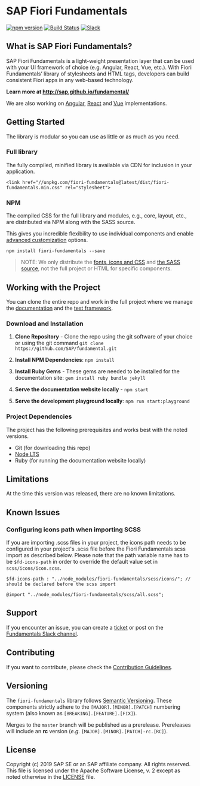# SAP Fiori Fundamentals

[![npm version](https://badge.fury.io/js/fiori-fundamentals.svg)](https://badge.fury.io/js/fiori-fundamentals)
[![Build Status](https://travis-ci.org/SAP/fundamental.svg?branch=master)](https://travis-ci.org/SAP/fundamental)
[![Slack](https://img.shields.io/badge/slack-ui--fundamentals-blue.svg?logo=slack)](https://ui-fundamentals.slack.com)


## What is SAP Fiori Fundamentals?

SAP Fiori Fundamentals is a light-weight presentation layer that can be used with your UI framework of choice (e.g. Angular, React, Vue, etc.). With Fiori Fundamentals’ library of stylesheets and HTML tags, developers can build consistent Fiori apps in any web-based technology.

**Learn more at http://sap.github.io/fundamental/**

We are also working on [Angular](https://github.com/SAP/fundamental-ngx), [React](https://github.com/SAP/fundamental-react) and [Vue](https://github.com/SAP/fundamental-vue) implementations.


## Getting Started
The library is modular so you can use as little or as much as you need.

### Full library
The fully compiled, minified library is available via CDN for inclusion in your application.

```
<link href="//unpkg.com/fiori-fundamentals@latest/dist/fiori-fundamentals.min.css" rel="stylesheet">
```

### NPM
The compiled CSS for the full library and modules, e.g., core, layout, etc., are distributed via NPM along with the SASS source.

This gives you incredible flexibility to use individual components and enable [advanced customization](https://github.com/SAP/fundamental/wiki/Advanced-Customization) options.

````
npm install fiori-fundamentals --save
````

> NOTE: We only distribute the [fonts, icons and CSS](https://github.com/SAP/fundamental/tree/master/dist) and [the SASS source](https://github.com/SAP/fundamental/tree/master/scss), not the full project or HTML for specific components.

## Working with the Project
You can clone the entire repo and work in the full project where we manage the [documentation](https://github.com/SAP/fundamental/tree/master/docs) and the [test framework](https://github.com/SAP/fundamental/tree/master/test).

### Download and Installation

1. **Clone Repository** - Clone the repo using the git software of your choice or using the git command `git clone https://github.com/SAP/fundamental.git`

1. **Install NPM Dependencies**: `npm install`

1. **Install Ruby Gems** - These gems are needed to be installed for the documentation site: `gem install ruby bundle jekyll`

1. **Serve the documentation website locally** - `npm start`

1. **Serve the development playground locally**: `npm run start:playground`


### Project Dependencies
The project has the following prerequisites and works best with the noted versions.

* Git (for downloading this repo)
* [Node LTS](https://nodejs.org/)
* Ruby (for running the documentation website locally)

## Limitations

At the time this version was released, there are no known limitations.


## Known Issues

### Configuring icons path when importing SCSS

If you are importing .scss files in your project, the icons path needs to be configured in your project's .scss file before the Fiori Fundamentals scss import as described below. Please note that the path variable name has to be `$fd-icons-path` in order to override the default value set in `scss/icons/icon.scss`.

```
$fd-icons-path : "../node_modules/fiori-fundamentals/scss/icons/"; // should be declared before the scss import

@import "../node_modules/fiori-fundamentals/scss/all.scss";

```


## Support

If you encounter an issue, you can create a [ticket](https://github.com/SAP/fundamental/issues/new/choose) or post on the [Fundamentals Slack channel](https://join.slack.com/t/ui-fundamentals/shared_invite/enQtNTIzOTU0Mzc2NTc5LThlOTYxOGE3NGIzZDY3MGYyNjRiYWFlM2U0OGFjMGQ5YTA1MWU0ZjRjOTZmMGIzYWU1MmMyNzNjMjJhNzZhYzY).


## Contributing

If you want to contribute, please check the [Contribution Guidelines](https://github.com/SAP/fundamental/wiki/Contribution-Guidelines).


## Versioning

The `fiori-fundamentals` library follows [Semantic Versioning](https://semver.org/). These components strictly adhere to the `[MAJOR].[MINOR].[PATCH]` numbering system (also known as `[BREAKING].[FEATURE].[FIX]`).

Merges to the `master` branch will be published as a prerelease. Prereleases will include an **rc** version (_e.g._ `[MAJOR].[MINOR].[PATCH]-rc.[RC]`).

## License

Copyright (c) 2019 SAP SE or an SAP affiliate company. All rights reserved.
This file is licensed under the Apache Software License, v. 2 except as noted otherwise in the [LICENSE](https://github.com/SAP/fundamental/blob/master/LICENSE) file.
